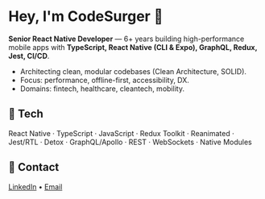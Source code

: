 # Hey, I'm CodeSurger 👋
**Senior React Native Developer** — 6+ years building high-performance mobile apps with **TypeScript, React Native (CLI & Expo), GraphQL, Redux, Jest, CI/CD**.

- Architecting clean, modular codebases (Clean Architecture, SOLID).
- Focus: performance, offline-first, accessibility, DX.
- Domains: fintech, healthcare, cleantech, mobility.

## 🔧 Tech
React Native · TypeScript · JavaScript · Redux Toolkit · Reanimated · Jest/RTL · Detox · GraphQL/Apollo · REST · WebSockets · Native Modules

## 💬 Contact
[LinkedIn](https://www.linkedin.com/in/yehor-bubyr/) • [Email](mailto:yehorbubyr@gmail.com)
